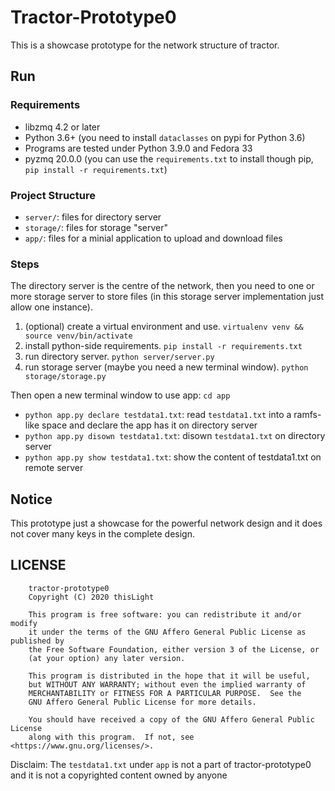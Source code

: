# Tractor-Prototype0
This is a showcase prototype for the network structure of tractor.

## Run
### Requirements
- libzmq 4.2 or later
- Python 3.6+ (you need to install `dataclasses` on pypi for Python 3.6)
- Programs are tested under Python 3.9.0 and Fedora 33
- pyzmq 20.0.0 (you can use the `requirements.txt` to install though pip, `pip install -r requirements.txt`)

### Project Structure
- `server/`: files for directory server
- `storage/`: files for storage "server"
- `app/`: files for a minial application to upload and download files

### Steps
The directory server is the centre of the network, then you need to one or more storage server to store files (in this storage server implementation just allow one instance).

1. (optional) create a virtual environment and use. `virtualenv venv && source venv/bin/activate`
2. install python-side requirements. `pip install -r requirements.txt`
3. run directory server. `python server/server.py`
4. run storage server (maybe you need a new terminal window). `python storage/storage.py`

Then open a new terminal window to use app: `cd app`
- `python app.py declare testdata1.txt`: read `testdata1.txt` into a ramfs-like space and declare the app has it on directory server
- `python app.py disown testdata1.txt`: disown `testdata1.txt` on directory server
- `python app.py show testdata1.txt`: show the content of testdata1.txt on remote server

## Notice
This prototype just a showcase for the powerful network design and it does not cover many keys in the complete design.

## LICENSE
````
    tractor-prototype0
    Copyright (C) 2020 thisLight

    This program is free software: you can redistribute it and/or modify
    it under the terms of the GNU Affero General Public License as published by
    the Free Software Foundation, either version 3 of the License, or
    (at your option) any later version.

    This program is distributed in the hope that it will be useful,
    but WITHOUT ANY WARRANTY; without even the implied warranty of
    MERCHANTABILITY or FITNESS FOR A PARTICULAR PURPOSE.  See the
    GNU Affero General Public License for more details.

    You should have received a copy of the GNU Affero General Public License
    along with this program.  If not, see <https://www.gnu.org/licenses/>.

````
Disclaim: The `testdata1.txt` under `app` is not a part of tractor-prototype0 and it is not a copyrighted content owned by anyone
